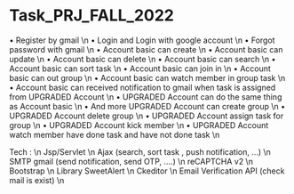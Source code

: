 # Task_PRJ_FALL_2022
•	Register by gmail \n
•	Login and Login with google account \n
•	Forgot password with gmail \n
•	Account basic can create \n
•	Account basic can update \n
•	Account basic can delete \n
•	Account basic can search \n
•	Account basic can sort task \n
•	Account basic can join in \n
•	Account basic can out group  \n
•	Account basic can watch member in group task  \n
•	Account basic can received notification to gmail when task is assigned from UPGRADED Account \n
•	UPGRADED Account can do the same thing as Account basic  \n
•	And more UPGRADED Account can create group \n
•	UPGRADED Account delete group \n
•	UPGRADED Account assign task for group \n
•	UPGRADED Account kick member \n
•	UPGRADED Account watch member have done task and have not done task \n

Tech : \n
Jsp/Servlet \n
Ajax (search, sort task , push notification, …) \n
SMTP gmail (send notification, send OTP, ….) \n
reCAPTCHA v2  \n
Bootstrap \n
Library SweetAlert \n
Ckeditor \n
Email Verification API (check mail is exist) \n
